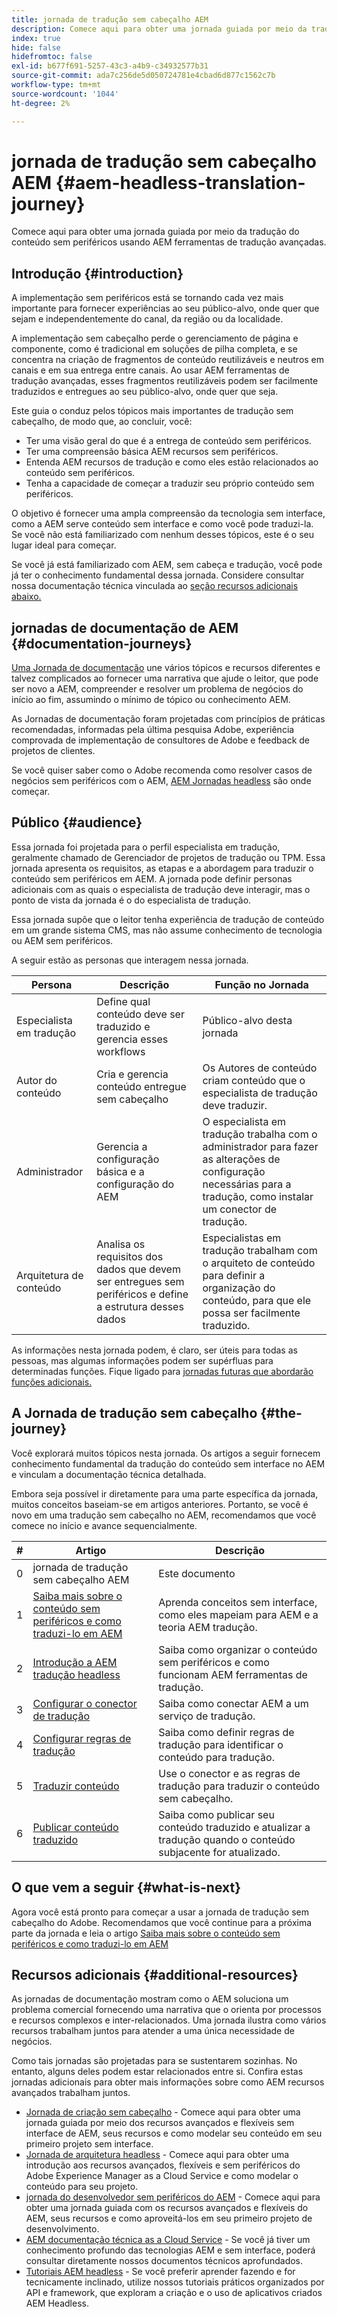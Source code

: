 ```yaml
---
title: jornada de tradução sem cabeçalho AEM
description: Comece aqui para obter uma jornada guiada por meio da tradução do conteúdo sem periféricos usando AEM ferramentas de tradução avançadas.
index: true
hide: false
hidefromtoc: false
exl-id: b677f691-5257-43c3-a4b9-c34932577b31
source-git-commit: ada7c256de5d050724781e4cbad6d877c1562c7b
workflow-type: tm+mt
source-wordcount: '1044'
ht-degree: 2%

---
```


# jornada de tradução sem cabeçalho AEM {#aem-headless-translation-journey}

Comece aqui para obter uma jornada guiada por meio da tradução do conteúdo sem periféricos usando AEM ferramentas de tradução avançadas.

## Introdução {#introduction}

A implementação sem periféricos está se tornando cada vez mais importante para fornecer experiências ao seu público-alvo, onde quer que sejam e independentemente do canal, da região ou da localidade.

A implementação sem cabeçalho perde o gerenciamento de página e componente, como é tradicional em soluções de pilha completa, e se concentra na criação de fragmentos de conteúdo reutilizáveis e neutros em canais e em sua entrega entre canais. Ao usar AEM ferramentas de tradução avançadas, esses fragmentos reutilizáveis podem ser facilmente traduzidos e entregues ao seu público-alvo, onde quer que seja.

Este guia o conduz pelos tópicos mais importantes de tradução sem cabeçalho, de modo que, ao concluir, você:

* Ter uma visão geral do que é a entrega de conteúdo sem periféricos.
* Ter uma compreensão básica AEM recursos sem periféricos.
* Entenda AEM recursos de tradução e como eles estão relacionados ao conteúdo sem periféricos.
* Tenha a capacidade de começar a traduzir seu próprio conteúdo sem periféricos.

O objetivo é fornecer uma ampla compreensão da tecnologia sem interface, como a AEM serve conteúdo sem interface e como você pode traduzi-la. Se você não está familiarizado com nenhum desses tópicos, este é o seu lugar ideal para começar.

Se você já está familiarizado com AEM, sem cabeça e tradução, você pode já ter o conhecimento fundamental dessa jornada. Considere consultar nossa documentação técnica vinculada ao [seção recursos adicionais abaixo.](#additional-resources)

## jornadas de documentação de AEM {#documentation-journeys}

[Uma Jornada de documentação](/help/journey-documentation/documentation-journeys.md) une vários tópicos e recursos diferentes e talvez complicados ao fornecer uma narrativa que ajude o leitor, que pode ser novo a AEM, compreender e resolver um problema de negócios do início ao fim, assumindo o mínimo de tópico ou conhecimento AEM.

As Jornadas de documentação foram projetadas com princípios de práticas recomendadas, informadas pela última pesquisa Adobe, experiência comprovada de implementação de consultores de Adobe e feedback de projetos de clientes.

Se você quiser saber como o Adobe recomenda como resolver casos de negócios sem periféricos com o AEM, [AEM Jornadas headless](/help/journey-documentation/documentation-journeys.md) são onde começar.

## Público {#audience}

Essa jornada foi projetada para o perfil especialista em tradução, geralmente chamado de Gerenciador de projetos de tradução ou TPM. Essa jornada apresenta os requisitos, as etapas e a abordagem para traduzir o conteúdo sem periféricos em AEM. A jornada pode definir personas adicionais com as quais o especialista de tradução deve interagir, mas o ponto de vista da jornada é o do especialista de tradução.

Essa jornada supõe que o leitor tenha experiência de tradução de conteúdo em um grande sistema CMS, mas não assume conhecimento de tecnologia ou AEM sem periféricos.

A seguir estão as personas que interagem nessa jornada.

| Persona | Descrição | Função no Jornada |
|---|---|---|
| Especialista em tradução | Define qual conteúdo deve ser traduzido e gerencia esses workflows | Público-alvo desta jornada |
| Autor do conteúdo | Cria e gerencia conteúdo entregue sem cabeçalho | Os Autores de conteúdo criam conteúdo que o especialista de tradução deve traduzir. |
| Administrador | Gerencia a configuração básica e a configuração do AEM | O especialista em tradução trabalha com o administrador para fazer as alterações de configuração necessárias para a tradução, como instalar um conector de tradução. |
| Arquitetura de conteúdo | Analisa os requisitos dos dados que devem ser entregues sem periféricos e define a estrutura desses dados | Especialistas em tradução trabalham com o arquiteto de conteúdo para definir a organização do conteúdo, para que ele possa ser facilmente traduzido. |

As informações nesta jornada podem, é claro, ser úteis para todas as pessoas, mas algumas informações podem ser supérfluas para determinadas funções. Fique ligado para [jornadas futuras que abordarão funções adicionais.](/help/journey-documentation/documentation-journeys.md#journeys)

## A Jornada de tradução sem cabeçalho {#the-journey}

Você explorará muitos tópicos nesta jornada. Os artigos a seguir fornecem conhecimento fundamental da tradução do conteúdo sem interface no AEM e vinculam a documentação técnica detalhada.

Embora seja possível ir diretamente para uma parte específica da jornada, muitos conceitos baseiam-se em artigos anteriores. Portanto, se você é novo em uma tradução sem cabeçalho no AEM, recomendamos que você comece no início e avance sequencialmente.

| # | Artigo | Descrição |
|---|---|---|
| 0 | jornada de tradução sem cabeçalho AEM | Este documento |
| 1 | [Saiba mais sobre o conteúdo sem periféricos e como traduzi-lo em AEM](learn-about.md) | Aprenda conceitos sem interface, como eles mapeiam para AEM e a teoria AEM tradução. |
| 2 | [Introdução a AEM tradução headless](getting-started.md) | Saiba como organizar o conteúdo sem periféricos e como funcionam AEM ferramentas de tradução. |
| 3 | [Configurar o conector de tradução](configure-connector.md) | Saiba como conectar AEM a um serviço de tradução. |
| 4 | [Configurar regras de tradução](translation-rules.md) | Saiba como definir regras de tradução para identificar o conteúdo para tradução. |
| 5 | [Traduzir conteúdo](translate-content.md) | Use o conector e as regras de tradução para traduzir o conteúdo sem cabeçalho. |
| 6 | [Publicar conteúdo traduzido](publish-content.md) | Saiba como publicar seu conteúdo traduzido e atualizar a tradução quando o conteúdo subjacente for atualizado. |

## O que vem a seguir {#what-is-next}

Agora você está pronto para começar a usar a jornada de tradução sem cabeçalho do Adobe. Recomendamos que você continue para a próxima parte da jornada e leia o artigo [Saiba mais sobre o conteúdo sem periféricos e como traduzi-lo em AEM](learn-about.md)

## Recursos adicionais {#additional-resources}

As jornadas de documentação mostram como o AEM soluciona um problema comercial fornecendo uma narrativa que o orienta por processos e recursos complexos e inter-relacionados. Uma jornada ilustra como vários recursos trabalham juntos para atender a uma única necessidade de negócios.

Como tais jornadas são projetadas para se sustentarem sozinhas. No entanto, alguns deles podem estar relacionados entre si. Confira estas jornadas adicionais para obter mais informações sobre como AEM recursos avançados trabalham juntos.

* [Jornada de criação sem cabeçalho](/help/journey-headless/author/overview.md) - Comece aqui para obter uma jornada guiada por meio dos recursos avançados e flexíveis sem interface de AEM, seus recursos e como modelar seu conteúdo em seu primeiro projeto sem interface.
* [Jornada de arquitetura headless](/help/journey-headless/architect/overview.md) - Comece aqui para obter uma introdução aos recursos avançados, flexíveis e sem periféricos do Adobe Experience Manager as a Cloud Service e como modelar o conteúdo para seu projeto.
* [jornada do desenvolvedor sem periféricos do AEM](/help/journey-headless/developer/overview.md) - Comece aqui para obter uma jornada guiada com os recursos avançados e flexíveis do AEM, seus recursos e como aproveitá-los em seu primeiro projeto de desenvolvimento.
* [AEM documentação técnica as a Cloud Service](https://experienceleague.adobe.com/docs/experience-manager-cloud-service.html?lang=pt-BR) - Se você já tiver um conhecimento profundo das tecnologias AEM e sem interface, poderá consultar diretamente nossos documentos técnicos aprofundados.
* [Tutoriais AEM headless](https://experienceleague.adobe.com/docs/experience-manager-learn/getting-started-with-aem-headless/overview.html) - Se você preferir aprender fazendo e for tecnicamente inclinado, utilize nossos tutoriais práticos organizados por API e framework, que exploram a criação e o uso de aplicativos criados AEM Headless.
